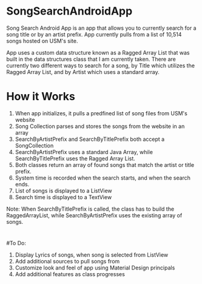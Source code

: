 # SongSearchAndroidApp
Song Search Android App is an app that allows you to currently search for a song title or by an artist prefix. App currently pulls from a list of 10,514 songs hosted on USM's site.


App uses a custom data structure known as a Ragged Array List that was built in the data structures class that I am currently taken. There are currently two different ways to search for a song, by Title which utilizes the Ragged Array List, and by Artist which uses a standard array. 

# How it Works
1. When app initializes, it pulls a predfined list of song files from USM's website
2. Song Collection parses and stores the songs from the website in an array
3. SearchByArtistPrefix and SearchByTitlePrefix both accept a SongCollection
4. SearchByArtistPrefix uses a standard Java Array, while SearchByTitlePrefix uses the Ragged Array List.
5. Both classes return an array of found songs that match the artist or title prefix.
6. System time is recorded when the search starts, and when the search ends. 
7. List of songs is displayed to a ListView
8. Search time is displayed to a TextView

Note: When SearchByTitlePrefix is called, the class has to build the RaggedArrayList, while SearchByArtistPrefix uses the existing array of songs. 

#

#To Do:
1. Display Lyrics of songs, when song is selected from ListView
2. Add additional sources to pull songs from
3. Customize look and feel of app using Material Design principals
4. Add additional features as class progresses 

#



